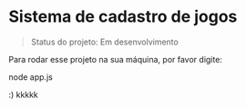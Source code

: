 # Sistema de cadastro de jogos

> Status do projeto: Em desenvolvimento

Para rodar esse projeto na sua máquina, por favor digite:

node app.js

:)
kkkkk
